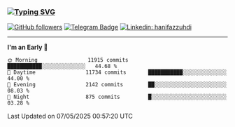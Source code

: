 ### [![Typing SVG](https://readme-typing-svg.herokuapp.com?font=lato&size=22&lines=Hi+There+👋)](https://git.io/typing-svg) 

[![GitHub followers](https://img.shields.io/github/followers/hanifazzuhdi?label=Follow&style=social)](https://github.com/hanifazzuhdi/?tab=follow) 
[![Telegram Badge](https://img.shields.io/badge/-hanif0198-blue?style=social&logo=telegram&link=https://www.t.me/hanif0198/)](https://www.t.me/hanif0198/) 
[![Linkedin: hanifazzuhdi](https://img.shields.io/badge/-hanifazzuhdi-blue?style=flat-square&logo=Linkedin&logoColor=white&link=https://www.linkedin.com/in/hanif-az-zuhdi-69688019b/)](https://www.linkedin.com/in/hanif-az-zuhdi-69688019b/) 

<hr/>

<!--START_SECTION:waka-->
**I'm an Early 🐤** 

```text
🌞 Morning                11915 commits       ███████████░░░░░░░░░░░░░░   44.68 % 
🌆 Daytime                11734 commits       ███████████░░░░░░░░░░░░░░   44.00 % 
🌃 Evening                2142 commits        ██░░░░░░░░░░░░░░░░░░░░░░░   08.03 % 
🌙 Night                  875 commits         █░░░░░░░░░░░░░░░░░░░░░░░░   03.28 % 
```



 Last Updated on 07/05/2025 00:57:20 UTC
<!--END_SECTION:waka-->
